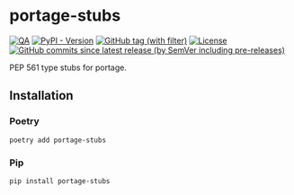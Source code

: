 # portage-stubs

[![QA](https://github.com/Tatsh/portage-stubs/actions/workflows/qa.yml/badge.svg)](https://github.com/Tatsh/portage-stubs/actions/workflows/qa.yml)
[![PyPI - Version](https://img.shields.io/pypi/v/portage-stubs)](https://pypi.org/project/portage-stubs/)
[![GitHub tag (with filter)](https://img.shields.io/github/v/tag/Tatsh/portage-stubs)](https://github.com/Tatsh/portage-stubs/tags)
[![License](https://img.shields.io/github/license/Tatsh/portage-stubs)](https://github.com/Tatsh/portage-stubs/blob/master/LICENSE.txt)
[![GitHub commits since latest release (by SemVer including pre-releases)](https://img.shields.io/github/commits-since/Tatsh/portage-stubs/v0.0.4/master)](https://github.com/Tatsh/portage-stubs/compare/v0.0.4...master)

PEP 561 type stubs for portage.

## Installation

### Poetry

```shell
poetry add portage-stubs
```

### Pip

```shell
pip install portage-stubs
```

